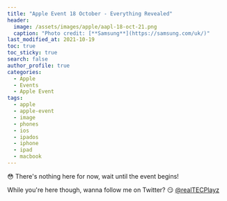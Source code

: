 ```yaml
---
title: "Apple Event 18 October - Everything Revealed"
header:
  image: /assets/images/apple/aapl-18-oct-21.png
  caption: "Photo credit: [**Samsung**](https://samsung.com/uk/)"
last_modified_at: 2021-10-19
toc: true
toc_sticky: true
search: false
author_profile: true
categories:
  - Apple
  - Events
  - Apple Event
tags:
  - apple
  - apple-event
  - image
  - phones
  - ios
  - ipados
  - iphone
  - ipad
  - macbook
---
```


😳 There's nothing here for now, wait until the event begins!

While you're here though, wanna follow me on Twitter? 😏 [@realTECPlayz](https://twitter.com/realTECPlayz)
